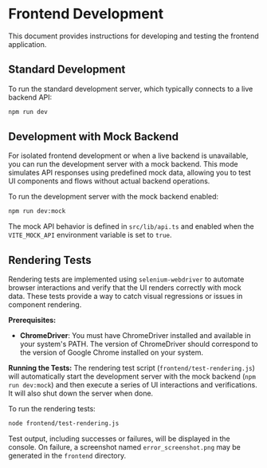 # Frontend Development

This document provides instructions for developing and testing the frontend application.

## Standard Development

To run the standard development server, which typically connects to a live backend API:

```bash
npm run dev
```

## Development with Mock Backend

For isolated frontend development or when a live backend is unavailable, you can run the development server with a mock backend. This mode simulates API responses using predefined mock data, allowing you to test UI components and flows without actual backend operations.

To run the development server with the mock backend enabled:

```bash
npm run dev:mock
```
The mock API behavior is defined in `src/lib/api.ts` and enabled when the `VITE_MOCK_API` environment variable is set to `true`.

## Rendering Tests

Rendering tests are implemented using `selenium-webdriver` to automate browser interactions and verify that the UI renders correctly with mock data. These tests provide a way to catch visual regressions or issues in component rendering.

**Prerequisites:**
*   **ChromeDriver**: You must have ChromeDriver installed and available in your system's PATH. The version of ChromeDriver should correspond to the version of Google Chrome installed on your system.

**Running the Tests:**
The rendering test script (`frontend/test-rendering.js`) will automatically start the development server with the mock backend (`npm run dev:mock`) and then execute a series of UI interactions and verifications. It will also shut down the server when done.

To run the rendering tests:

```bash
node frontend/test-rendering.js
```
Test output, including successes or failures, will be displayed in the console. On failure, a screenshot named `error_screenshot.png` may be generated in the `frontend` directory.
